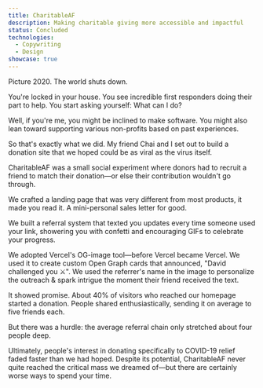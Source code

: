 ```yaml
---
title: CharitableAF
description: Making charitable giving more accessible and impactful
status: Concluded
technologies:
  - Copywriting
  - Design
showcase: true
---
```


Picture 2020. The world shuts down.

You're locked in your house. You see incredible first responders doing their part to help. You start asking yourself: What can I do?

Well, if you're me, you might be inclined to make software. You might also lean toward supporting various non-profits based on past experiences.

So that's exactly what we did. My friend Chai and I set out to build a donation site that we hoped could be as viral as the virus itself.

CharitableAF was a small social experiment where donors had to recruit a friend to match their donation—or else their contribution wouldn't go through.

We crafted a landing page that was very different from most products, it made you read it. A mini-personal sales letter for good.

We built a referral system that texted you updates every time someone used your link, showering you with confetti and encouraging GIFs to celebrate your progress.

We adopted Vercel's OG-image tool—before Vercel became Vercel. 
We used it to create custom Open Graph cards that announced, "David challenged you ⚔️". We used the referrer's name in the image to personalize the outreach & spark intrigue the moment their friend received the text. 

It showed promise. About 40% of visitors who reached our homepage started a donation. People shared enthusiastically, sending it on average to five friends each.

But there was a hurdle: the average referral chain only stretched about four people deep.

Ultimately, people's interest in donating specifically to COVID-19 relief faded faster than we had hoped. Despite its potential, CharitableAF never quite reached the critical mass we dreamed of—but there are certainly worse ways to spend your time.